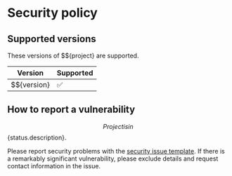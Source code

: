 # Security policy

<!--- This was modified from an example file provided by Github ---> 

## Supported versions

These versions of $${project} are supported.

| Version | Supported          |
| ------- | ------------------ |
| $${version}   | :white_check_mark: |


## How to report a vulnerability

$${Project} is in $${status.description}.

Please report security problems with the
[security issue template](https://github.com/$${user}/$${pkg}/issues/new?labels=kind%3A+security+%F0%9F%94%92&template=security.md).
If there is a remarkably significant vulnerability, please exclude details and request contact information in the issue.
